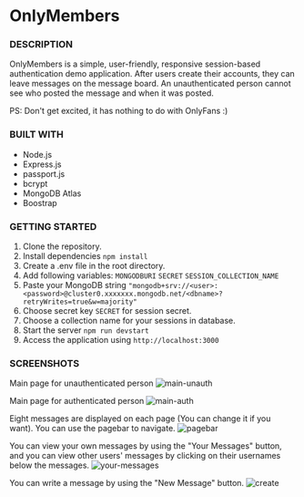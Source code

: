# OnlyMembers

### DESCRIPTION
OnlyMembers is a simple, user-friendly, responsive session-based authentication demo application. 
After users create their accounts, they can leave messages on the message board. An unauthenticated person cannot see who posted the message and when it was posted. 

PS: Don't get excited, it has nothing to do with OnlyFans :)

### BUILT WITH
* Node.js
* Express.js
* passport.js
* bcrypt
* MongoDB Atlas
* Boostrap

### GETTING STARTED
1) Clone the repository.
2) Install dependencies ```npm install```
3) Create a .env file in the root directory.
4) Add following variables:
   ```MONGODBURI```
   ```SECRET```
   ```SESSION_COLLECTION_NAME```
5) Paste your MongoDB string ```"mongodb+srv://<user>:<password>@cluster0.xxxxxxx.mongodb.net/<dbname>?retryWrites=true&w=majority"```
6) Choose secret key ```SECRET``` for session secret.
7) Choose a collection name for your sessions in database.
8) Start the server ```npm run devstart```
9) Access the application using ```http://localhost:3000```

### SCREENSHOTS
Main page for unauthenticated person
![main-unauth](https://github.com/uguryilmazdev/onlyMembers/assets/30204158/c7b2ba64-fe03-4400-8078-ff35037afb38)

Main page for authenticated person
![main-auth](https://github.com/uguryilmazdev/onlyMembers/assets/30204158/823c4cd1-bb88-403e-88f3-d620cd7d8408)

Eight messages are displayed on each page (You can change it if you want). You can use the pagebar to navigate.
![pagebar](https://github.com/uguryilmazdev/onlyMembers/assets/30204158/418cb39d-612f-451d-91e6-a2f7982c7274)

You can view your own messages by using the "Your Messages" button, and you can view other users' messages by clicking on their usernames below the messages.
![your-messages](https://github.com/uguryilmazdev/onlyMembers/assets/30204158/d7222442-a923-4063-a74e-266eb32b0e74)

You can write a message by using the "New Message" button.
![create](https://github.com/uguryilmazdev/onlyMembers/assets/30204158/2f23a28b-f30e-4ceb-b21b-c5aacc18f156)


